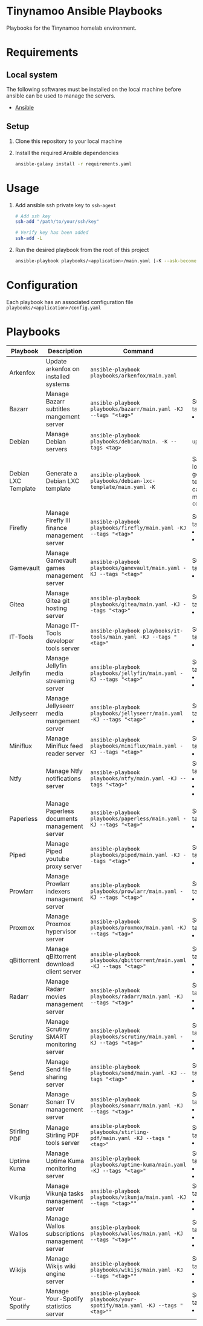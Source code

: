 <!-- @format -->

# Tinynamoo Ansible Playbooks

Playbooks for the Tinynamoo homelab environment.

# Requirements

## Local system

The following softwares must be installed on the local machine before ansible can be used to manage the servers.

- [Ansible](https://docs.ansible.com/ansible/latest/index.html)

## Setup

1. Clone this repository to your local machine
1. Install the required Ansible dependencies

   ```bash
   ansible-galaxy install -r requirements.yaml
   ```

# Usage

1. Add ansible ssh private key to `ssh-agent`

   ```bash
   # Add ssh key
   ssh-add "/path/to/your/ssh/key"

   # Verify key has been added
   ssh-add -L
   ```

1. Run the desired playbook from the root of this project

   ```bash
   ansible-playbook playbooks/<application>/main.yaml [-K --ask-become-pass] [-J --ask-vault-pass] --tags "[tags]"
   ```

# Configuration

Each playbook has an associated configuration file `playbooks/<application>/config.yaml`

# Playbooks

| Playbook            | Description                                   | Command                                                                 | Notes                                                                |
| ------------------- | --------------------------------------------- | ----------------------------------------------------------------------- | -------------------------------------------------------------------- |
| Arkenfox            | Update arkenfox on installed systems          | `ansible-playbook playbooks/arkenfox/main.yaml`                         |                                                                      |
| Bazarr              | Manage Bazarr subtitles mangement server      | `ansible-playbook playbooks/bazarr/main.yaml -KJ --tags "<tag>"`        | Supported tags<li>`install`                                          |
| Debian              | Manage Debian servers                         | `ansible-playbook playbooks/debian/main. -K --tags <tag>`               | `upgrade`                                                            |
| Debian LXC Template | Generate a Debian LXC template                | `ansible-playbook playbooks/debian-lxc-template/main.yaml -K`           | Save location of generated template can be modified in `config.yaml` |
| Firefly             | Manage Firefly III finance management server  | `ansible-playbook playbooks/firefly/main.yaml -KJ --tags "<tag>"`       | Supported tags<li>`install`<li>`upgrade`                             |
| Gamevault           | Manage Gamevault games management server      | `ansible-playbook playbooks/gamevault/main.yaml -KJ --tags "<tag>"`     | Supported tags<li>`install`                                          |
| Gitea               | Manage Gitea git hosting server               | `ansible-playbook playbooks/gitea/main.yaml -KJ --tags "<tag>"`         | Supported tags<li>`install`                                          |
| IT-Tools            | Manage IT-Tools developer tools server        | `ansible-playbook playbooks/it-tools/main.yaml -KJ --tags "<tag>"`      | Supported tags<li>`install`                                          |
| Jellyfin            | Manage Jellyfin media streaming server        | `ansible-playbook playbooks/jellyfin/main.yaml -KJ --tags "<tag>"`      | Supported tags<li>`backup`<li>`install`                              |
| Jellyseerr          | Manage Jellyseerr media mangement server      | `ansible-playbook playbooks/jellyseerr/main.yaml -KJ --tags "<tag>"`    | Supported tags<li>`install`                                          |
| Miniflux            | Manage Miniflux feed reader server            | `ansible-playbook playbooks/miniflux/main.yaml -KJ --tags "<tag>"`      | Supported tags<li>`install`                                          |
| Ntfy                | Manage Ntfy notifications server              | `ansible-playbook playbooks/ntfy/main.yaml -KJ --tags "<tag>"`          | Supported tags<li>`backup`<li>`install`<li>`upgrade`                 |
| Paperless           | Manage Paperless documents management server  | `ansible-playbook playbooks/paperless/main.yaml -KJ --tags "<tag>"`     | Supported tags<li>`install`                                          |
| Piped               | Manage Piped youtube proxy server             | `ansible-playbook playbooks/piped/main.yaml -KJ --tags "<tag>"`         | Supported tags<li>`install`                                          |
| Prowlarr            | Manage Prowlarr indexers management server    | `ansible-playbook playbooks/prowlarr/main.yaml -KJ --tags "<tag>"`      | Supported tags<li>`install`                                          |
| Proxmox             | Manage Proxmox hypervisor server              | `ansible-playbook playbooks/proxmox/main.yaml -KJ --tags "<tag>"`       | Supported tags<li>`install`                                          |
| qBittorrent         | Manage qBittorrent download client server     | `ansible-playbook playbooks/qbittorrent/main.yaml -KJ --tags "<tag>"`   | Supported tags<li>`install`<li>`upgrade`                             |
| Radarr              | Manage Radarr movies management server        | `ansible-playbook playbooks/radarr/main.yaml -KJ --tags "<tag>"`        | Supported tags<li>`install`<li>`upgrade`                             |
| Scrutiny            | Manage Scrutiny SMART monitoring server       | `ansible-playbook playbooks/scrutiny/main.yaml -KJ --tags "<tag>"`      | Supported tags<li>`backup`<li>`install`                              |
| Send                | Manage Send file sharing server               | `ansible-playbook playbooks/send/main.yaml -KJ --tags "<tag>"`          | Supported tags<li>`install`                                          |
| Sonarr              | Manage Sonarr TV management server            | `ansible-playbook playbooks/sonarr/main.yaml -KJ --tags "<tag>"`        | Supported tags<li>`install`<li>`upgrade`                             |
| Stirling PDF        | Manage Stirling PDF tools server              | `ansible-playbook playbooks/stirling-pdf/main.yaml -KJ --tags "<tag>"`  | Supported tags<li>`install`                                          |
| Uptime Kuma         | Manage Uptime Kuma monitoring server          | `ansible-playbook playbooks/uptime-kuma/main.yaml -KJ --tags "<tag>"`   | Supported tags<li>`backup`<li>`install`                              |
| Vikunja             | Manage Vikunja tasks management server        | `ansible-playbook playbooks/vikunja/main.yaml -KJ --tags "<tag>""`      | Supported tags<li>`install`<li>`upgrade`                             |
| Wallos              | Manage Wallos subscriptions management server | `ansible-playbook playbooks/wallos/main.yaml -KJ --tags "<tag>""`       | Supported tags<li>`install`<li>`upgrade`                             |
| Wikijs              | Manage Wikijs wiki engine server              | `ansible-playbook playbooks/wikijs/main.yaml -KJ --tags "<tag>""`       | Supported tags<li>`install`<li>`upgrade`                             |
| Your-Spotify        | Manage Your-Spotify statistics server         | `ansible-playbook playbooks/your-spotify/main.yaml -KJ --tags "<tag>""` | Supported tags<li>`install`                                          |
